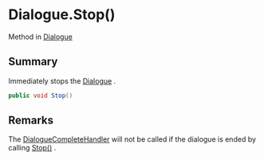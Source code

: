 # Dialogue.Stop()

Method in [Dialogue](/docs/api/csharp/yarn.dialogue.md)

## Summary


Immediately stops the  <a href="yarn.dialogue.md">Dialogue</a> .


```csharp
public void Stop()
```

## Remarks


The  <a href="yarn.dialogue.dialoguecompletehandler.md">DialogueCompleteHandler</a>  will not be called if the
dialogue is ended by calling  <a href="yarn.dialogue.stop.md">Stop()</a> .


